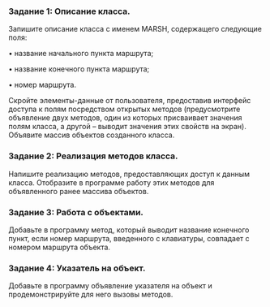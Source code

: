 ### Задание 1: Описание класса. 

Запишите описание класса с именем MARSH, содержащего следующие поля: 

•	название начального пункта маршрута; 

•	название конечного пункта маршрута; 

•	номер маршрута. 

Скройте элементы-данные от пользователя, предоставив интерфейс доступа к полям посредством открытых методов (предусмотрите объявление двух методов, один из которых присваивает значения полям класса, а другой – выводит значения этих свойств на экран). Объявите массив объектов созданного класса. 

### Задание 2: Реализация методов класса. 

Напишите реализацию методов, предоставляющих доступ к данным класса. Отобразите в программе работу этих методов для объявленного ранее массива объектов. 

### Задание 3: Работа с объектами. 

Добавьте в программу метод, который выводит название конечного пункт, если номер маршрута, введенного с клавиатуры, совпадает с номером маршрута объекта. 

### Задание 4: Указатель на объект.

Добавьте в программу объявление указателя на объект и продемонстрируйте для него вызовы методов.

